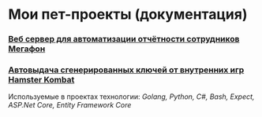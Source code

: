 # Мои пет-проекты (документация)

### [Веб сервер для автоматизации отчётности сотрудников Мегафон](https://github.com/mako042/MyPet/blob/main/mf-reports/mf-reports.md) 
### [Автовыдача сгенерированных ключей от внутренних игр Hamster Kombat](https://github.com/mako042/MyPet/blob/main/hamster/hamster.md)

Используемые в проектах технологии:
*Golang, Python, C#, Bash, Expect, ASP.Net Core, Entity Framework Core*
